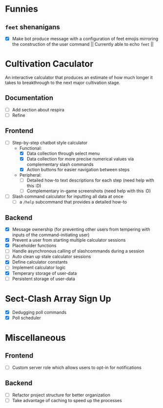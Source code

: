 # Funnies

## `feet` shenanigans
- [x] Make bot produce message with a configuration of feet emojis mirroring the construction of the user command || Currently able to echo `feet` ||

# Cultivation Caculator
An interactive calculator that produces an estimate of how much longer it takes to breakthrough to the next major cultivation stage.

## Documentation
- [ ] Add section about respira
- [ ] Refine

## Frontend
- [ ] Step-by-step chatbot style calculator
    - Functional:
        - [x] Data collection through select menu
        - [x] Data collection for more precise numerical values via complementary slash commands
        - [x] Action buttons for easier navigation between steps
    - Peripheral:
        - [ ] Detailed how-to text descriptions for each step (need help with this :D)
        - [ ] Complementary in-game screenshots (need help with this :D)
- [ ] Slash command calculator for inputting all data at once
    - [ ] a `/help` subcommand that provides a detailed how-to

## Backend
- [x] Message ownership (for preventing other users from tempering with inputs of the command-initiating user)
- [x] Prevent a user from starting multiple calculator sessions
- [x] Placeholder functions
- [ ] Handle asynchronous calling of slashcommands during a session
- [ ] Auto clean up stale calculator sessions
- [x] Define calculator constants
- [ ] Implement calculator logic
- [x] Temperary storage of user-data
- [ ] Persistent storage of user-data

# Sect-Clash Array Sign Up
- [x] Dedugging poll commands
- [x] Poll scheduler

# Miscellaneous

## Frontend
- [ ] Custom server role which allows users to opt-in for notifications

## Backend
- [ ] Refactor project structure for better organization
- [ ] Take advantage of caching to speed up the processes
